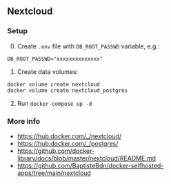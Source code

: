 ## Nextcloud

### Setup

0. Create `.env` file with `DB_ROOT_PASSWD` variable, e.g.:

```
DB_ROOT_PASSWD="xxxxxxxxxxxxxx"
```

1. Create data volumes:

```
docker volume create nextcloud
docker volume create nextcloud_postgres
```

2. Run `docker-compose up -d`

### More info

- https://hub.docker.com/_/nextcloud/
- https://hub.docker.com/_/postgres/
- https://github.com/docker-library/docs/blob/master/nextcloud/README.md
- https://github.com/BaptisteBdn/docker-selfhosted-apps/tree/main/nextcloud
